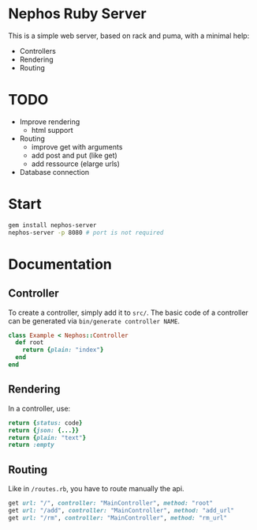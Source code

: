 # Nephos Ruby Server

This is a simple web server, based on rack and puma, with a minimal help:

- Controllers
- Rendering
- Routing


# TODO

- Improve rendering
  - html support
- Routing
  - improve get with arguments
  - add post and put (like get)
  - add ressource (elarge urls)
- Database connection


# Start

```sh
gem install nephos-server
nephos-server -p 8080 # port is not required
```


# Documentation

## Controller

To create a controller, simply add it to ``src/``.
The basic code of a controller can be generated via ``bin/generate controller NAME``.

```ruby
class Example < Nephos::Controller
  def root
    return {plain: "index"}
  end
end
```

## Rendering

In a controller, use:

```ruby
return {status: code}
return {json: {...}}
return {plain: "text"}
return :empty
```

## Routing

Like in ``/routes.rb``, you have to route manually the api.

```ruby
get url: "/", controller: "MainController", method: "root"
get url: "/add", controller: "MainController", method: "add_url"
get url: "/rm", controller: "MainController", method: "rm_url"
```
